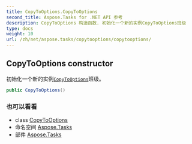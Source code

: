 ```yaml
---
title: CopyToOptions.CopyToOptions
second_title: Aspose.Tasks for .NET API 参考
description: CopyToOptions 构造函数. 初始化一个新的实例CopyToOptions班级
type: docs
weight: 10
url: /zh/net/aspose.tasks/copytooptions/copytooptions/
---
```

## CopyToOptions constructor

初始化一个新的实例[`CopyToOptions`](../)班级。

```csharp
public CopyToOptions()
```

### 也可以看看

* class [CopyToOptions](../)
* 命名空间 [Aspose.Tasks](../../copytooptions/)
* 部件 [Aspose.Tasks](../../../)



